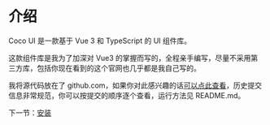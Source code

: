 # 介绍

Coco UI 是一款基于 Vue 3 和 TypeScript 的 UI 组件库。

这款组件库是我为了加深对 Vue3 的掌握而写的，全程亲手编写，尽量不采用第三方库，包括你现在看到的这个官网也几乎都是我自己写的。

我将源代码放在了 github.com，如果你对此感兴趣的话[可以点此查看]()，历史提交信息非常规范，你可以按提交的顺序逐个查看，运行方法见 README.md。

下一节：[安装](#/doc/install)
